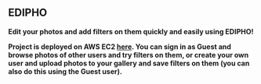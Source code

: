 
<!-- @import "[TOC]" {cmd="toc" depthFrom=1 depthTo=6 orderedList=false} -->
## <b>EDIPHO

Edit your photos and add filters on them quickly and easily using EDIPHO!

Project is deployed on AWS EC2 [here](http://ec2-54-87-128-150.compute-1.amazonaws.com/). You can sign in as Guest and browse photos of other users and try filters on them, or create your own user and upload photos to your gallery and save filters on them (you can also do this using the Guest user).
